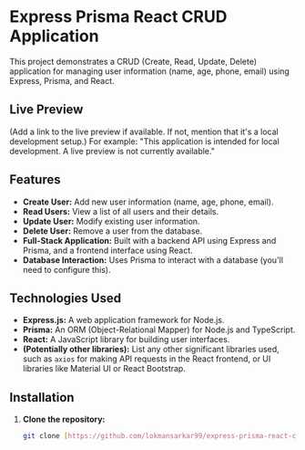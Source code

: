 # Express Prisma React CRUD Application

This project demonstrates a CRUD (Create, Read, Update, Delete) application for managing user information (name, age, phone, email) using Express, Prisma, and React.

## Live Preview

(Add a link to the live preview if available.  If not, mention that it's a local development setup.)  For example:  "This application is intended for local development.  A live preview is not currently available."

## Features

* **Create User:**  Add new user information (name, age, phone, email).
* **Read Users:** View a list of all users and their details.
* **Update User:** Modify existing user information.
* **Delete User:** Remove a user from the database.
* **Full-Stack Application:** Built with a backend API using Express and Prisma, and a frontend interface using React.
* **Database Interaction:** Uses Prisma to interact with a database (you'll need to configure this).

## Technologies Used

* **Express.js:** A web application framework for Node.js.
* **Prisma:** An ORM (Object-Relational Mapper) for Node.js and TypeScript.
* **React:** A JavaScript library for building user interfaces.
* **(Potentially other libraries):**  List any other significant libraries used, such as `axios` for making API requests in the React frontend, or UI libraries like Material UI or React Bootstrap.

## Installation

1. **Clone the repository:**
   ```bash
   git clone [https://github.com/lokmansarkar99/express-prisma-react-crud.git](https://www.google.com/search?q=https://www.google.com/search%3Fq%3Dhttps://github.com/lokmansarkar99/express-prisma-react-crud.git)

